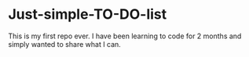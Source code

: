 # Just-simple-TO-DO-list
This is my first repo ever. I have been learning to code for 2 months and simply wanted to share what I can.
